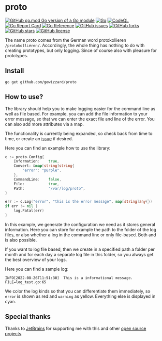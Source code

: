 # proto

[![GitHub go.mod Go version of a Go module](https://img.shields.io/github/go-mod/go-version/gowizzard/proto.svg)](https://golang.org/) [![Go](https://github.com/gowizzard/proto/actions/workflows/go.yml/badge.svg)](https://github.com/gowizzard/proto/actions/workflows/go.yml) [![CodeQL](https://github.com/gowizzard/proto/actions/workflows/codeql.yml/badge.svg)](https://github.com/gowizzard/proto/actions/workflows/codeql.yml) [![Go Report Card](https://goreportcard.com/badge/github.com/gowizzard/proto)](https://goreportcard.com/report/github.com/gowizzard/proto) [![Go Reference](https://pkg.go.dev/badge/github.com/gowizzard/proto.svg)](https://pkg.go.dev/github.com/gowizzard/proto) [![GitHub issues](https://img.shields.io/github/issues/gowizzard/proto)](https://github.com/gowizzard/proto/issues) [![GitHub forks](https://img.shields.io/github/forks/gowizzard/proto)](https://github.com/gowizzard/proto/network) [![GitHub stars](https://img.shields.io/github/stars/gowizzard/proto)](https://github.com/gowizzard/proto/stargazers) [![GitHub license](https://img.shields.io/github/license/gowizzard/proto)](https://github.com/gowizzard/proto/blob/master/LICENSE)

The name proto comes from the German word protokollieren `/protokolliéren/`. Accordingly, the whole thing has nothing to do with creating prototypes, but only logging. Since of course also with pleasure for prototypes.

## Install

```console
go get github.com/gowizzard/proto
```

## How to use?

The library should help you to make logging easier for the command line as well as file based. For example, you can add the file information to your error message, so that we can enter the exact file and line of the error. You can also add more attributes via a map.

The functionality is currently being expanded, so check back from time to time, or create an [issue](https://github.com/gowizzard/proto/issues) if desired.

Here you can find an example how to use the library:

```go
c := proto.Config{
    Information:    true, 
    Convert: &map[string]string{
        "error": "purple",
    },
    CommandLine:    false,
    File:           true,
    Path:           "/var/log/proto",
} 

err := c.Log("error", "this is the error message", map[string]any{})
if err != nil {
    log.Fatal(err)
}
```

In this example, we generate the configuration we need as it stores general information. Here you can store for example the path to the folder of the log files, or also whether a log in the command line or only file-based. Both and is also possible.

If you want to log file based, then we create in a specified path a folder per month and for each day a separate log file in this folder, so you always get the best overview of your logs.

Here you can find a sample log:

```console
INFO[2022-08-26T11:51:30]  This is a informational message.	FILE=log_test.go:65
```

We color the log kinds so that you can differentiate them immediately, so `error` is shown as red and `warning` as yellow. Everything else is displayed in cyan.

## Special thanks

Thanks to [JetBrains](https://github.com/JetBrains) for supporting me with this and other [open source projects](https://www.jetbrains.com/community/opensource/#support).
